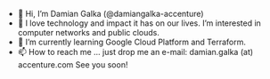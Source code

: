 - 👋 Hi, I’m Damian Galka (@damiangalka-accenture)
- 👀 I love technology and impact it has on our lives. I’m interested in computer networks and public clouds.
- 🌱 I’m currently learning Google Cloud Platform and Terraform.
- 📫 How to reach me ... just drop me an e-mail:
  damian.galka (at) accenture.com
  See you soon!

<!---
damiangalka-accenture/damiangalka-accenture is a ✨ special ✨ repository because its `README.md` (this file) appears on your GitHub profile.
You can click the Preview link to take a look at your changes.
--->
